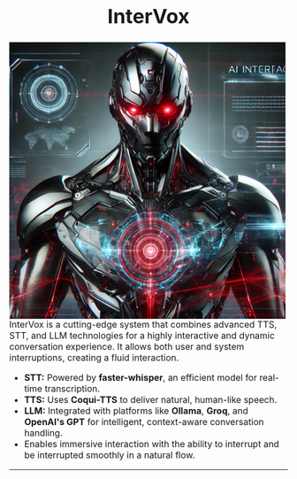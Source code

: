 <h1 style="font-size: 36px; text-align: center;">InterVox</h1>
<img src="photo.png" width="500" style="float: left; margin-right: 20px;"/>
<p style="font-size: 16px;">
  InterVox is a cutting-edge system that combines advanced TTS, STT, and LLM technologies for a highly interactive and dynamic conversation experience. It allows both user and system interruptions, creating a fluid interaction.
</p>

<ul style="font-size: 16px;">
  <li><strong>STT:</strong> Powered by <strong>faster-whisper</strong>, an efficient model for real-time transcription.</li>
  <li><strong>TTS:</strong> Uses <strong>Coqui-TTS</strong> to deliver natural, human-like speech.</li>
  <li><strong>LLM:</strong> Integrated with platforms like <strong>Ollama</strong>, <strong>Groq</strong>, and <strong>OpenAI's GPT</strong> for intelligent, context-aware conversation handling.</li>
  <li>Enables immersive interaction with the ability to interrupt and be interrupted smoothly in a natural flow.</li>
</ul>

---
